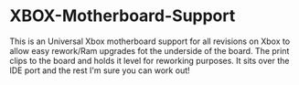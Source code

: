 # XBOX-Motherboard-Support
This is an Universal Xbox motherboard support for all revisions on Xbox to allow easy rework/Ram upgrades fot the underside of the board. The print clips to the board and holds it level for reworking purposes. It sits over the IDE port and the rest I'm sure you can work out!
